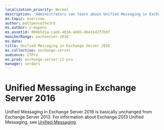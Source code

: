 ```yaml
---
localization_priority: Normal
description: 'Administrators can learn about Unified Messaging in Exchange Server 2016.'
ms.topic: overview
author: mattpennathe3rd
ms.author: v-mapenn
ms.assetid: 004b5d1a-cae8-4034-ab65-db41bd2f7b97
monikerRange: exchserver-2016
ms.date:
title: Unified Messaging in Exchange Server 2016
ms.collection: exchange-server
audience: ITPro
ms.prod: exchange-server-it-pro
manager: serdars
---
```


# Unified Messaging in Exchange Server 2016

Unified Messaging in Exchange Server 2016 is basically unchanged from Exchange Server 2013. For information about Exchange 2013 Unified Messaging, see [Unified Messaging](https://docs.microsoft.com/Exchange/unified-messaging-exchange-2013-help).
